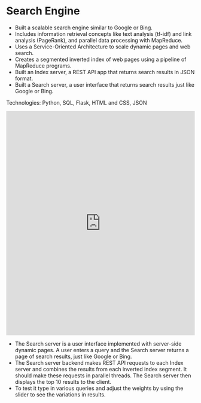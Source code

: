# Search Engine

- Built a scalable search engine similar to Google or Bing.
- Includes information retrieval concepts like text analysis (tf-idf) and link analysis (PageRank), and parallel data processing with MapReduce.
- Uses a Service-Oriented Architecture to scale dynamic pages and web search.
- Creates a segmented inverted index of web pages using a pipeline of MapReduce programs.
- Built an Index server, a REST API app that returns search results in JSON format.
- Built a Search server, a user interface that returns search results just like Google or Bing.

Technologies: Python, SQL, Flask, HTML and CSS, JSON

  <p>
    <iframe src="https://hazel.org/build/dev/" width="100%" height="600" frameborder="0" scrolling="yes"></iframe>  
  </p>  

- The Search server is a user interface implemented with server-side dynamic pages. A user enters a query and the Search server returns a page of search results, just like Google or Bing.
- The Search server backend makes REST API requests to each Index server and combines the results from each inverted index segment. It should make these requests in parallel threads. The Search server then displays the top 10 results to the client.
- To test it type in various queries and adjust the weights by using the slider to see the variations in results.
